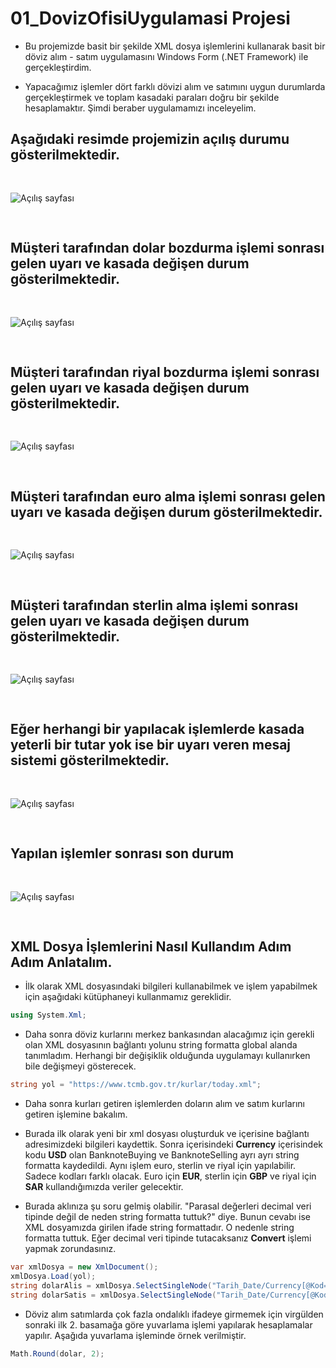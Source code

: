 # 01_DovizOfisiUygulamasi Projesi

* Bu projemizde basit bir şekilde XML dosya işlemlerini kullanarak basit bir döviz alım - satım uygulamasını Windows Form (.NET Framework) ile gerçekleştirdim.

* Yapacağımız işlemler dört farklı dövizi alım ve satımını uygun durumlarda gerçekleştirmek ve toplam kasadaki paraları doğru bir şekilde hesaplamaktır. Şimdi beraber uygulamamızı inceleyelim.

## Aşağıdaki resimde projemizin açılış durumu gösterilmektedir.

<img src="img/Acilis.png" alt="Açılış sayfası" style="margin: 30px 0px"/>

## Müşteri tarafından dolar bozdurma işlemi sonrası gelen uyarı ve kasada değişen durum gösterilmektedir.

<img src="img/Dolar.png" alt="Açılış sayfası" style="margin: 30px 0px"/>

## Müşteri tarafından riyal bozdurma işlemi sonrası gelen uyarı ve kasada değişen durum gösterilmektedir.

<img src="img/Riyal.png" alt="Açılış sayfası" style="margin: 30px 0px"/>

## Müşteri tarafından euro alma işlemi sonrası gelen uyarı ve kasada değişen durum gösterilmektedir.

<img src="img/Euro.png" alt="Açılış sayfası" style="margin: 30px 0px"/>

## Müşteri tarafından sterlin alma işlemi sonrası gelen uyarı ve kasada değişen durum gösterilmektedir.

<img src="img/Sterlin.png" alt="Açılış sayfası" style="margin: 30px 0px"/>

## Eğer herhangi bir yapılacak işlemlerde kasada yeterli bir tutar yok ise bir uyarı veren mesaj sistemi gösterilmektedir.

<img src="img/KasaUyari.png" alt="Açılış sayfası" style="margin: 30px 0px"/>

## Yapılan işlemler sonrası son durum

<img src="img/SonDurum.png" alt="Açılış sayfası" style="margin: 30px 0px"/>

## XML Dosya İşlemlerini Nasıl Kullandım Adım Adım Anlatalım.

* İlk olarak XML dosyasındaki bilgileri kullanabilmek ve işlem yapabilmek için aşağıdaki kütüphaneyi kullanmamız gereklidir.

~~~ C#
using System.Xml;
~~~

* Daha sonra döviz kurlarını merkez bankasından alacağımız için gerekli olan XML dosyasının bağlantı yolunu string formatta global alanda tanımladım. Herhangi bir değişiklik olduğunda uygulamayı kullanırken bile değişmeyi gösterecek.

~~~ C#
string yol = "https://www.tcmb.gov.tr/kurlar/today.xml";
~~~

* Daha sonra kurları getiren işlemlerden doların alım ve satım kurlarını getiren işlemine bakalım. 

* Burada ilk olarak yeni bir xml dosyası oluşturduk ve içerisine bağlantı adresimizdeki bilgileri kaydettik. Sonra içerisindeki **Currency** içerisindek kodu **USD** olan BanknoteBuying ve BanknoteSelling ayrı ayrı string formatta kaydedildi. Aynı işlem euro, sterlin ve riyal için yapılabilir. Sadece kodları farklı olacak. Euro için **EUR**, sterlin için **GBP** ve riyal için **SAR** kullandığımızda veriler gelecektir.

* Burada aklınıza şu soru gelmiş olabilir. "Parasal değerleri decimal veri tipinde değil de neden string formatta tuttuk?" diye. Bunun cevabı ise XML dosyamızda girilen ifade string formattadır. O nedenle string formatta tuttuk. Eğer decimal veri tipinde tutacaksanız **Convert** işlemi yapmak zorundasınız.

~~~ C#
var xmlDosya = new XmlDocument();
xmlDosya.Load(yol);
string dolarAlis = xmlDosya.SelectSingleNode("Tarih_Date/Currency[@Kod='USD']/BanknoteBuying").InnerXml;
string dolarSatis = xmlDosya.SelectSingleNode("Tarih_Date/Currency[@Kod='USD']/BanknoteSelling").InnerXml;
~~~

* Döviz alım satımlarda çok fazla ondalıklı ifadeye girmemek için virgülden sonraki ilk 2. basamağa göre yuvarlama işlemi yapılarak hesaplamalar yapılır. Aşağıda yuvarlama işleminde örnek verilmiştir.

~~~ C#
Math.Round(dolar, 2);
~~~
